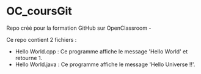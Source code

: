 # OC_coursGit
Repo créé pour la formation GitHub sur OpenClassroom -

Ce repo contient 2 fichiers :
 - Hello World.cpp : Ce programme affiche le message 'Hello World' et retourne 1.
 - Hello World.java : Ce programme affiche le message 'Hello Universe !!'.
